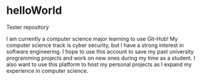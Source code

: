 # helloWorld
Tester repository

I am currently a computer science major learning to use Git-Hub!
My computer science track is cyber security, but I have a strong interest in software engineering.
I hope to use this account to save my past university programming projects and work on new ones during my time as a student.
I also want to use this platform to host my personal projects as I expand my experience in computer science.
